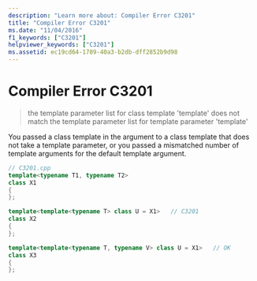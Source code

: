 ```yaml
---
description: "Learn more about: Compiler Error C3201"
title: "Compiler Error C3201"
ms.date: "11/04/2016"
f1_keywords: ["C3201"]
helpviewer_keywords: ["C3201"]
ms.assetid: ec19cd64-1789-40a3-b2db-dff2852b9d98
---
```

# Compiler Error C3201

> the template parameter list for class template 'template' does not match the template parameter list for template parameter 'template'

You passed a class template in the argument to a class template that does not take a template parameter, or you passed a mismatched number of template arguments for the default template argument.

```cpp
// C3201.cpp
template<typename T1, typename T2>
class X1
{
};

template<template<typename T> class U = X1>   // C3201
class X2
{
};

template<template<typename T, typename V> class U = X1>   // OK
class X3
{
};
```
